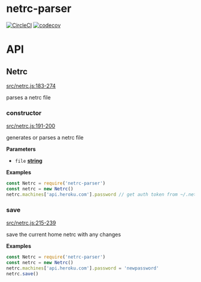 # netrc-parser

[![CircleCI](https://circleci.com/gh/dickeyxxx/node-netrc-parser.svg?style=svg)](https://circleci.com/gh/dickeyxxx/node-netrc-parser)
[![codecov](https://codecov.io/gh/dickeyxxx/node-netrc-parser/branch/master/graph/badge.svg)](https://codecov.io/gh/dickeyxxx/node-netrc-parser)

# API

<!-- Generated by documentation.js. Update this documentation by updating the source code. -->

## Netrc

[src/netrc.js:183-274](https://github.com/dickeyxxx/node-netrc-parser/blob/3ed2109fbeec2f5bee6d180d8d381b7e94bf8a7d/src/netrc.js#L183-L274 "Source code on GitHub")

parses a netrc file

### constructor

[src/netrc.js:191-200](https://github.com/dickeyxxx/node-netrc-parser/blob/3ed2109fbeec2f5bee6d180d8d381b7e94bf8a7d/src/netrc.js#L191-L200 "Source code on GitHub")

generates or parses a netrc file

**Parameters**

-   `file` **[string](https://developer.mozilla.org/en-US/docs/Web/JavaScript/Reference/Global_Objects/String)** 

**Examples**

```javascript
const Netrc = require('netrc-parser')
const netrc = new Netrc()
netrc.machines['api.heroku.com'].password // get auth token from ~/.netrc
```

### save

[src/netrc.js:215-239](https://github.com/dickeyxxx/node-netrc-parser/blob/3ed2109fbeec2f5bee6d180d8d381b7e94bf8a7d/src/netrc.js#L215-L239 "Source code on GitHub")

save the current home netrc with any changes

**Examples**

```javascript
const Netrc = require('netrc-parser')
const netrc = new Netrc()
netrc.machines['api.heroku.com'].password = 'newpassword'
netrc.save()
```
